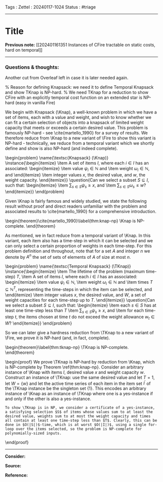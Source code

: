 Tags :
Zettel :  20240117-1024
Status : #triage 

-----

# Title

**Previous note:** [[202401161351 Instances of CFire tractable on static costs, hard on temporal]]

-----

### Questions & thoughts:

Another cut from Overleaf left in case it is later needed again.

% Reason for defining Knapsack: we need it to define Temporal Knapsack and show TKnap is NP-hard.
% We need TKnap for a reduction to show CFire with an explicitly temporal cost function on an extended star is NP-hard (easy in vanilla Fire)

We begin with Knapsack (\Knap), a well-known problem in which we have a set of items, each with a value and weight, and wish to know whether we can fit a certain selection of objects into a knapsack of limited weight capacity that meets or exceeds a certain desired value. This problem is famously NP-hard - see \cite{martello_1990} for a survey of results. We therefore reduce from \Knap to a new variant of \Fire to show this variant is NP-hard - technically, we reduce from a temporal variant which we shortly define and show is also NP-hard (and indeed complete).

\begin{problem}
  \name{\textsc{Knapsack} (\Knap)}
  \instance{\begin{itemize}
      \item A set of items $I$, where each $i\in I$ has an associated:
      \begin{itemize}
        \item value $\psi_i\in\mathbb{N}$ and
        \item weight $\omega_i\in\mathbb{N}$, and
      \end{itemize}
      \item integer values $x$, the desired value, and $w$, the weight capacity.
  \end{itemize}}
  \question{Can we select a subset $S\subseteq I$, such that:
  \begin{itemize}
      \item $\sum_{s\in S}\psi_s\geq x$, and
      \item $\sum_{s\in S}\omega_s\leq w$?
  \end{itemize}}
\end{problem}

Given \Knap is fairly famous and widely studied, we state the following result without proof and direct readers unfamiliar with the problem and associated results to \cite{martello_1990} for a comprehensive introduction.

\begin{theorem}\cite{martello_1990}\label{thm:knap-np}
    \Knap is NP-complete.
\end{theorem}

As mentioned, we in fact reduce from a temporal variant of \Knap. In this variant, each item also has a time-step in which it can be selected and we can only select a certain proportion of weights in each time-step. For this problem definition and throughout, note that for a set $A$ and integer $n$ we denote by $A^n$ the set of sets of elements of $A$ of size at most $n$.

\begin{problem}
  \name{\textsc{Temporal Knapsack} (\TKnap)}
  \instance{\begin{itemize}
      \item The lifetime of the problem (maximum time-step) $T$,
      \item A set of items $I$, where each $i\in I$ has an associated:
      \begin{itemize}
        \item value $\psi_i\in\mathbb{N}$,
        \item weight $\omega_i\in\mathbb{N}$ and
        \item times $T\subseteq\mathbb{N}^T$, representing the time-steps in which the item can be selected, and
      \end{itemize}
      \item integer values $x$, the desired value, and $W$, a set of weight capacities for each time-step up to $T$.
  \end{itemize}}
  \question{Can we select a subset $S\subseteq I$, such that:
  \begin{itemize}
      \item each $s\in S$ has at least one time-step less than $T$
      \item $\sum_{s\in S}\psi_s\geq x$, and
      \item for each time-step $t$, the items chosen at time $t$ do not exceed the weight allowance $w_t\in W$?
  \end{itemize}}
\end{problem}

So we can later give a hardness reduction from \TKnap to a new variant of \Fire, we prove it is NP-hard (and, in fact, complete).

\begin{theorem}\label{thm:tknap-np}
    \TKnap is NP-complete.
\end{theorem}

\begin{proof}
    We prove \TKnap is NP-hard by reduction from \Knap, which is NP-complete by Theorem \ref{thm:knap-np}. Consider an arbitrary instance of \Knap with items $I$, desired value $x$ and weight capacity $w$. Construct an instance of \TKnap: use the same desired value and let $T=1$, let $W=\{w\}$ and let the active time series of each item in the item set $I^\prime$ of the \TKnap instance be the singleton set $\{1\}$. This encodes an arbitrary instance of \Knap as an instance of \TKnap where one is a yes-instance if and only if the other is also a yes-instance.
    
    To show \TKnap is in NP, we consider a certificate of a yes-instance, a satisfying selection $S$ of items whose values sum to at least the desired value, weights sum to at most the weight capacity and times all contain at least one time-step less than $T$. Clearly, this can be done in $O(|S|)$-time, which is at worst $O(|I|)$, using a single for-loop over the items selected, so the problem is NP-complete for polynomially-sized inputs.
\end{proof}



-----
 
**Consider:**


**Source:** 


**Reference:** 
